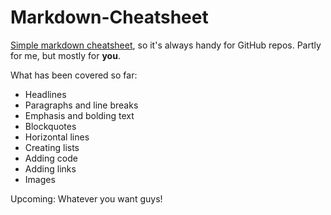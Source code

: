 # Markdown-Cheatsheet
[Simple markdown cheatsheet](https://github.com/javpet/Markdown-Cheatsheet/blob/master/Markdown_Basics.md), so it's always handy for GitHub repos. Partly for me, but mostly for **you**.

What has been covered so far:
- Headlines
- Paragraphs and line breaks
- Emphasis and bolding text
- Blockquotes
- Horizontal lines
- Creating lists
- Adding code
- Adding links
- Images

Upcoming:
Whatever you want guys!
